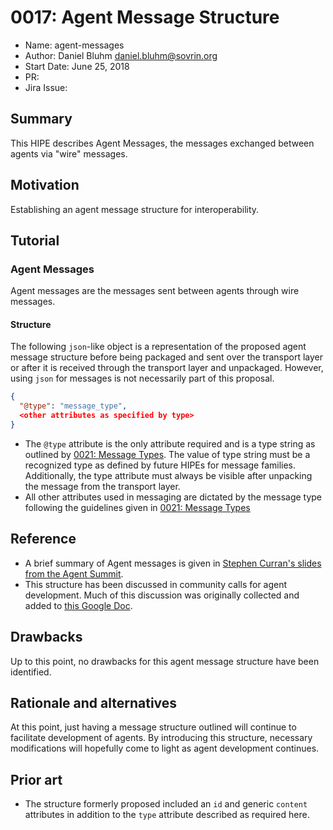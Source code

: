 # 0017: Agent Message Structure
- Name: agent-messages
- Author: Daniel Bluhm <daniel.bluhm@sovrin.org>
- Start Date: June 25, 2018
- PR:
- Jira Issue:

## Summary
[summary]: #summary

This HIPE describes Agent Messages, the messages exchanged between agents via "wire" messages.

## Motivation
[motivation]: #motivation

Establishing an agent message structure for interoperability.

## Tutorial
[tutorial]: #tutorial

### Agent Messages

Agent messages are the messages sent between agents through wire messages.

#### Structure

The following `json`-like object is a representation of the proposed agent message structure before being packaged and
sent over the transport layer or after it is received through the transport layer and unpackaged. However, using `json`
for messages is not necessarily part of this proposal.

```json
{
  "@type": "message_type",
  <other attributes as specified by type>
}
```

- The `@type` attribute is the only attribute required and is a type string as outlined by [0021: Message
  Types][message-types]. The value of type string must be a recognized type as defined by future HIPEs for message
  families. Additionally, the type attribute must always be visible after unpacking the message from the transport
  layer.
- All other attributes used in messaging are dictated by the message type following the guidelines
  given in [0021: Message Types][message-types]

## Reference
[reference]: #reference

- A brief summary of Agent messages is given in [Stephen Curran's slides from the Agent Summit][agent-summit-slides].
- This structure has been discussed in community calls for agent development. Much of this discussion was originally
  collected and added to [this Google Doc][early-a2a-doc].

## Drawbacks
[drawbacks]: #drawbacks

Up to this point, no drawbacks for this agent message structure have been identified.

## Rationale and alternatives
[alternatives]: #alternatives

At this point, just having a message structure outlined will continue to facilitate development of agents. By
introducing this structure, necessary modifications will hopefully come to light as agent development continues.

## Prior art
[prior-art]: #prior-art

- The structure formerly proposed included an `id` and generic `content` attributes in addition to the `type` attribute
  described as required here.

[message-types]: https://github.com/hyperledger/indy-hipe/tree/master/text/0021-message-types
[agent-summit-slides]: https://docs.google.com/presentation/d/1l-po2IKVhXZHKlgpLba2RGq0Md9Rf19lDLEXMKwLdco/edit#slide=id.g29a85e4573632dc4_48
[early-a2a-doc]: https://docs.google.com/document/d/1mRLPOK4VmU9YYdxHJSxgqBp19gNh3fT7Qk4Q069VPY8
